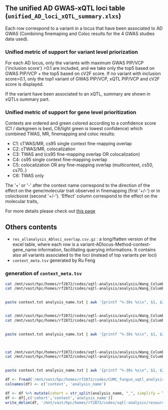 
## The unified AD GWAS-xQTL loci table (`unified_AD_loci_xQTL_summary.xlxs`)

Each row correspond to a variant in a locus that have been associated to AD GWAS (Combining finemaping and Coloc results for the 4 GWAS studies data used). 	

### Unified metric of support for variant level priorization

For each AD locus, only the variants with maximum GWAS PIP/VCP ('inclusion score') >0.1 are included, and we take only the top5 based on GWAS PIP/VCP + the top5 based on cV2F score. If no variant with inclusion score>0.1, only the top1 variant of GWAS PIP/VCP, xQTL PIP/VCP and cV2F score  is displayed.  

If the variant have been associated to an xQTL, summary are shown in xQTLs summary part.	 

### Unified metric of support for gene level prioritization
Contexts are ordered and green colored according to a confidence score (C1 / darkgreen is best, C6/light green is lowest confidence) which combined TWAS, MR, finemapping and coloc results:	 

- C1: cTWAS/MR, cs95 single context fine-mapping overlap
- C2: cTWAS/MR, colocalization
- C3: TWAS and (cs95 fine-mapping overlap OR colocalization)
- C4: cs95 single context fine-mapping overlap
- C5: colocalization OR any fine-mapping overlap (multicontext, cs50, cs70..)
- C6: TWAS only

The '+' or '-' after the context name correspond to the direction of the effect on the gene/molecular trait observed in finemapping (first '+/-') or in colocboost (second '+/-'). 
'Effect' column correspond to the effect on the molecular traits, 
  

For more details please check out [this page](https://statfungen.github.io/xqtl-resources/xqtl_resource_description/#alzheimers-disease-gwas-integration)

## Others contents
- `res_allanalysis_ADloci_overlap.csv.gz` : a long/flatten version of the excel table, where each row is a variant-ADlocus-Method-context-gene_name information, facilitating querying informations. It contains also all variants associated to the loci (instead of top variants per loci) 
- `context_meta.tsv` generated by Ru Feng

### generation of `context_meta.tsv`
```bash
cat /mnt/vast/hpc/homes/rf2872/codes/xqtl-analysis/analysis/Wang_Columbia/susie_twas/*/commands_to_submit.txt |grep -oP '(?<=--phenotype-names )[^\\]*'| sed 's/\s--.*$//' | awk -v OFS=',' '{for (i=1; i<=NF; i++) printf "%s%s", $i, (i==NF?ORS:OFS)}'   > context.txt
cat /mnt/vast/hpc/homes/rf2872/codes/xqtl-analysis/analysis/Wang_Columbia/susie_twas/*/commands_to_submit.txt |grep -oP '(?<=--name )[^\\]*'| sed 's/\s--.*$//' |sed 's/ //g' > analysis_name.txt
 

paste context.txt analysis_name.txt | awk '{printf "%-30s %s\n", $1, $2}' > combined.txt


cat /mnt/vast/hpc/homes/rf2872/codes/xqtl-analysis/analysis/Wang_Columbia/fsusie/*/commands_to_submit.txt |grep -oP '(?<=--phenotype-names )[^\\]*'| sed 's/\s--.*$//' | awk -v OFS=',' '{for (i=1; i<=NF; i++) printf "%s%s", $i, (i==NF?ORS:OFS)}'   > context.txt
cat /mnt/vast/hpc/homes/rf2872/codes/xqtl-analysis/analysis/Wang_Columbia/fsusie/*/commands_to_submit.txt |grep -oP '(?<=--name )[^\\]*'| sed 's/\s--.*$//' |sed 's/ //g' > analysis_name.txt
 

paste context.txt analysis_name.txt | awk '{printf "%-30s %s\n", $1, $2}' >> combined.txt



cat /mnt/vast/hpc/homes/rf2872/codes/xqtl-analysis/analysis/Wang_Columbia/susie_twas_trans/*/commands_to_submit.txt |grep -oP '(?<=--phenotype-names )[^\\]*'| sed 's/\s--.*$//' | awk -v OFS=',' '{for (i=1; i<=NF; i++) printf "%s%s", $i, (i==NF?ORS:OFS)}'   > context.txt
cat /mnt/vast/hpc/homes/rf2872/codes/xqtl-analysis/analysis/Wang_Columbia/susie_twas_trans/*/commands_to_submit.txt |grep -oP '(?<=--name )[^\\]*'| sed 's/\s--.*$//' |sed 's/ //g' > analysis_name.txt
 

paste context.txt analysis_name.txt | awk '{printf "%-30s %s\n", $1, $2}' >> combined.txt
```


```R
df <- fread('/mnt/vast/hpc/homes/rf2872/codes/CUMC_fungun_xqtl_analysis/analysis/Others/combined.txt', sep = ' ', header = FALSE)
colnames(df) <- c('context', 'analysis_name')

df <- df %>% mutate(cohort = str_split(analysis_name, "_", simplify = T) %>% .[,1])  %>% filter(!str_detect(analysis_name, 'leafcutter2'))
df <- df[,c('cohort','context','analysis_name')]
write_delim(df, '/mnt/vast/hpc/homes/rf2872/codes/xqtl-analysis/resource/context_meta.tsv', delim = '\t')
```


